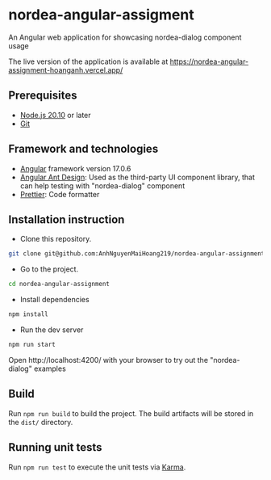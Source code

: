 # nordea-angular-assigment

An Angular web application for showcasing nordea-dialog component usage

The live version of the application is available at https://nordea-angular-assignment-hoanganh.vercel.app/

## Prerequisites

- [Node.js 20.10](https://nodejs.org/en/) or later
- [Git](https://git-scm.com/downloads/)

## Framework and technologies

- [Angular](https://angular.dev/) framework version 17.0.6
- [Angular Ant Design](https://ng.ant.design/docs/introduce/en): Used as the third-party UI component library, that can help testing with "nordea-dialog" component
- [Prettier](https://prettier.io/): Code formatter

## Installation instruction

- Clone this repository.

```sh
git clone git@github.com:AnhNguyenMaiHoang219/nordea-angular-assignment.git
```

- Go to the project.

```sh
cd nordea-angular-assignment
```

- Install dependencies

```sh
npm install
```

- Run the dev server

```sh
npm run start
```

Open http://localhost:4200/ with your browser to try out the "nordea-dialog" examples

## Build

Run `npm run build` to build the project. The build artifacts will be stored in the `dist/` directory.

## Running unit tests

Run `npm run test` to execute the unit tests via [Karma](https://karma-runner.github.io).
